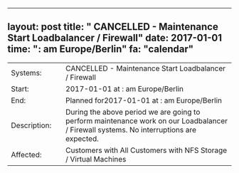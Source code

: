 --- 
 layout: post 
 title: " CANCELLED - Maintenance Start Loadbalancer / Firewall" 
 date: 2017-01-01 
 time: ": am Europe/Berlin" 
 fa: "calendar" 
 --- 
 |                   |   |                                                                      | 
 |-------------------|---|----------------------------------------------------------------------| 
 | Systems:          |   | CANCELLED - Maintenance Start Loadbalancer / Firewall| 
 | Start:            |   | 2017-01-01 at : am Europe/Berlin | 
 | End:              |   | Planned for2017-01-01 at : am  Europe/Berlin | 
 | Description:      |   | During the above period we are going to perform maintenance work on our Loadbalancer / Firewall systems. No interruptions are expected. | 
 | Affected:         |   | Customers with All Customers with NFS Storage / Virtual Machines | 
